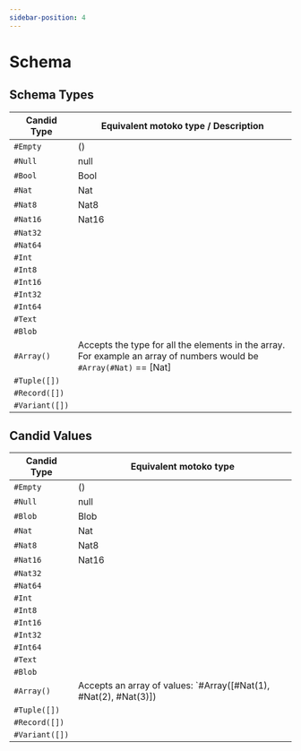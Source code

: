 ```yaml
---
sidebar-position: 4
---
```


# Schema

## Schema Types

| Candid Type    | Equivalent motoko type / Description                                                                                 |
| -------------- | -------------------------------------------------------------------------------------------------------------------- |
| `#Empty`       | ()                                                                                                                   |
| `#Null`        | null                                                                                                                 |
| `#Bool`        | Bool                                                                                                                 |
| `#Nat`         | Nat                                                                                                                  |
| `#Nat8`        | Nat8                                                                                                                 |
| `#Nat16`       | Nat16                                                                                                                |
| `#Nat32`       |                                                                                                                      |
| `#Nat64`       |                                                                                                                      |
| `#Int`         |                                                                                                                      |
| `#Int8`        |                                                                                                                      |
| `#Int16`       |                                                                                                                      |
| `#Int32`       |                                                                                                                      |
| `#Int64`       |                                                                                                                      |
| `#Text`        |                                                                                                                      |
| `#Blob`        |                                                                                                                      |
| `#Array()`     | Accepts the type for all the elements in the array. For example an array of numbers would be `#Array(#Nat)` == [Nat] |
| `#Tuple([])`   |                                                                                                                      |
| `#Record([])`  |                                                                                                                      |
| `#Variant([])` |                                                                                                                      |

## Candid Values

| Candid Type    | Equivalent motoko type                                           |
| -------------- | ---------------------------------------------------------------- |
| `#Empty`       | ()                                                               |
| `#Null`        | null                                                             |
| `#Blob`        | Blob                                                             |
| `#Nat`         | Nat                                                              |
| `#Nat8`        | Nat8                                                             |
| `#Nat16`       | Nat16                                                            |
| `#Nat32`       |                                                                  |
| `#Nat64`       |                                                                  |
| `#Int`         |                                                                  |
| `#Int8`        |                                                                  |
| `#Int16`       |                                                                  |
| `#Int32`       |                                                                  |
| `#Int64`       |                                                                  |
| `#Text`        |                                                                  |
| `#Blob`        |                                                                  |
| `#Array()`     | Accepts an array of values: `#Array([#Nat(1), #Nat(2), #Nat(3)]) |
| `#Tuple([])`   |                                                                  |
| `#Record([])`  |                                                                  |
| `#Variant([])` |                                                                  |
